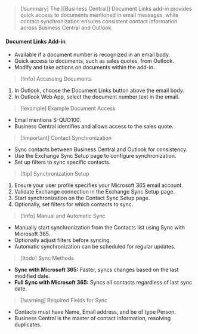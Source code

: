 >[!summary]
>The [[Business Central]] Document Links add-in provides quick access to documents mentioned in email messages, while contact synchronization ensures consistent contact information across Business Central and Outlook.

#### Document Links Add-in
- Available if a document number is recognized in an email body.
- Quick access to documents, such as sales quotes, from Outlook.
- Modify and take actions on documents within the add-in.

>[!info] Accessing Documents
1. In Outlook, choose the Document Links button above the email body.
2. In Outlook Web App, select the document number text in the email.

>[!example] Example Document Access
- Email mentions S-QUO100.
- Business Central identifies and allows access to the sales quote.

>[!important] Contact Synchronization
- Sync contacts between Business Central and Outlook for consistency.
- Use the Exchange Sync Setup page to configure synchronization.
- Set up filters to sync specific contacts.

>[!tip] Synchronization Setup
1. Ensure your user profile specifies your Microsoft 365 email account.
2. Validate Exchange connection in the Exchange Sync Setup page.
3. Start synchronization on the Contact Sync Setup page.
4. Optionally, set filters for which contacts to sync.

>[!info] Manual and Automatic Sync
- Manually start synchronization from the Contacts list using Sync with Microsoft 365.
- Optionally adjust filters before syncing.
- Automatic synchronization can be scheduled for regular updates.
>[!todo] Sync Methods
- **Sync with Microsoft 365:** Faster, syncs changes based on the last modified date.
- **Full Sync with Microsoft 365:** Syncs all contacts regardless of last sync date.

>[!warning] Required Fields for Sync
- Contacts must have Name, Email address, and be of type Person.
- Business Central is the master of contact information, resolving duplicates.